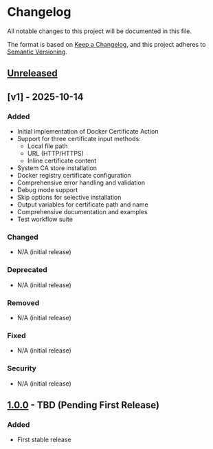 # Changelog

All notable changes to this project will be documented in this file.

The format is based on [Keep a Changelog](https://keepachangelog.com/en/1.0.0/),
and this project adheres to [Semantic Versioning](https://semver.org/spec/v2.0.0.html).

## [Unreleased]

## [v1] - 2025-10-14

### Added
- Initial implementation of Docker Certificate Action
- Support for three certificate input methods:
  - Local file path
  - URL (HTTP/HTTPS)
  - Inline certificate content
- System CA store installation
- Docker registry certificate configuration
- Comprehensive error handling and validation
- Debug mode support
- Skip options for selective installation
- Output variables for certificate path and name
- Comprehensive documentation and examples
- Test workflow suite

### Changed
- N/A (initial release)

### Deprecated
- N/A (initial release)

### Removed
- N/A (initial release)

### Fixed
- N/A (initial release)

### Security
- N/A (initial release)

## [1.0.0] - TBD (Pending First Release)

### Added
- First stable release

[Unreleased]: https://github.com/ravensorb/actions/compare/v1.0.0...HEAD
[1.0.0]: https://github.com/ravensorb/actions/releases/tag/docker-certificate-v1.0.0

